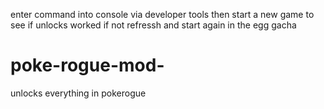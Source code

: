 enter command into console via developer tools then start a new game to see if unlocks worked if not refressh and start again in the egg gacha


# poke-rogue-mod-
unlocks everything in pokerogue
